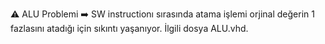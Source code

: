 :warning: ALU Problemi
:arrow_right: SW instructionı sırasında atama işlemi orjinal değerin 1 fazlasını atadığı için sıkıntı yaşanıyor. İlgili dosya ALU.vhd.
